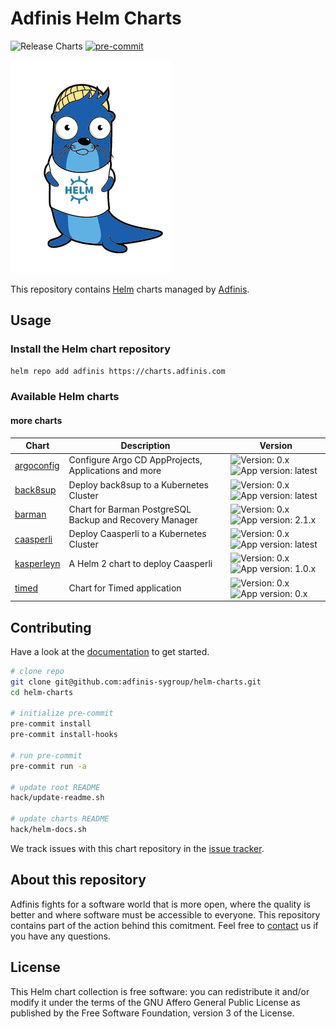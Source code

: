 # Adfinis Helm Charts

![Release Charts](https://github.com/adfinis-sygroup/helm-charts/workflows/Release%20Charts/badge.svg)
[![pre-commit](https://img.shields.io/badge/pre--commit-enabled-brightgreen?logo=pre-commit&logoColor=white)](https://github.com/pre-commit/pre-commit)

![Lunkwill wearing a Helm shirt](docs/images/lunkwill_helm_shirt.png)

This repository contains [Helm](https://helm.sh/) charts managed by [Adfinis](https://adfinis.com/?pk_campaign=github&pk_kwd=helm-charts).

## Usage

### Install the Helm chart repository

```bash
helm repo add adfinis https://charts.adfinis.com
```

### Available Helm charts

#### more charts

| Chart | Description | Version |
| ----- | ----------- | ------- |
| [argoconfig](charts/argoconfig) | Configure Argo CD AppProjects, Applications and more | ![Version: 0.x](https://img.shields.io/badge/version-0.x-brightgreen) ![App version: latest](https://img.shields.io/badge/app%20version-latest-brightgreen) |
| [back8sup](charts/back8sup) | Deploy back8sup to a Kubernetes Cluster | ![Version: 0.x](https://img.shields.io/badge/version-0.x-brightgreen) ![App version: latest](https://img.shields.io/badge/app%20version-latest-brightgreen) |
| [barman](charts/barman) | Chart for Barman PostgreSQL Backup and Recovery Manager | ![Version: 0.x](https://img.shields.io/badge/version-0.x-brightgreen) ![App version: 2.1.x](https://img.shields.io/badge/app%20version-2.1.x-brightgreen) |
| [caasperli](charts/caasperli) | Deploy Caasperli to a Kubernetes Cluster | ![Version: 0.x](https://img.shields.io/badge/version-0.x-brightgreen) ![App version: latest](https://img.shields.io/badge/app%20version-latest-brightgreen) |
| [kasperleyn](charts/kasperleyn) | A Helm 2 chart to deploy Caasperli | ![Version: 0.x](https://img.shields.io/badge/version-0.x-brightgreen) ![App version: 1.0.x](https://img.shields.io/badge/app%20version-1.0.x-brightgreen) |
| [timed](charts/timed) | Chart for Timed application | ![Version: 0.x](https://img.shields.io/badge/version-0.x-brightgreen) ![App version: 0.x](https://img.shields.io/badge/app%20version-0.x-brightgreen) |

## Contributing


Have a look at the [documentation](./docs/) to get started.

```bash
# clone repo
git clone git@github.com:adfinis-sygroup/helm-charts.git
cd helm-charts

# initialize pre-commit
pre-commit install
pre-commit install-hooks

# run pre-commit
pre-commit run -a

# update root README
hack/update-readme.sh

# update charts README
hack/helm-docs.sh
```

We track issues with this chart repository in the [issue tracker](https://github.com/adfinis-sygroup/helm-charts/issues).

## About this repository

Adfinis fights for a software world that is more open, where the quality is
better and where software must be accessible to everyone. This repository
contains part of the action behind this comitment. Feel free to
[contact](https://adfinis.com/kontakt/?pk_campaign=github&pk_kwd=helm-charts)
us if you have any questions.

## License

This Helm chart collection is free software: you can redistribute it and/or modify it under the terms
of the GNU Affero General Public License as published by the Free Software Foundation,
version 3 of the License.
